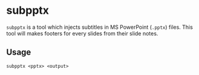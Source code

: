 # subpptx

`subpptx` is a tool which injects subtitles in MS PowerPoint (`.pptx`) files.
This tool will makes footers for every slides from their slide notes.

## Usage

```
subpptx <pptx> <output>
```